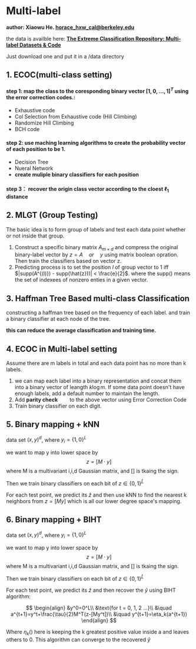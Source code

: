 # Multi-label
**author: Xiaowu He. horace_hxw_cal@berkeley.edu**

the data is availble here: **[The Extreme Classification Repository: Multi-label Datasets & Code](http://manikvarma.org/downloads/XC/XMLRepository.html)**

Just download one and put it in a /data directory

## 1. ECOC(multi-class setting)
#### step 1: map the class to the coresponding **binary** vector $[1,0,...,1]^T$ using the error correction codes.:
- Exhaustive code
- Col Selection from Exhaustive code (Hill Climbing)
- Randomize Hill Climbing
- BCH code

#### step 2: use maching learning algorithms to create the probability vector of each position to be 1.
- Decision Tree
- Nueral Network
- **create muliple binary classifiers for each position**

#### step 3： recover the origin class vector according to the cloest $\ell_1$ distance

## 2. MLGT (Group Testing)
The basic idea is to form group of labels and test each data point whether or not inside that group.
1. Construct  a specific binary matrix $A_{m\times d}$ and compress the original binary-label vector by $z = A \quad or \quad  y$ using matrix boolean opration. Then train the classifiers based on vector z.
2. Predicting process is to set the position $l$ of group vector to 1 iff $|supp(A^{(l)}) - supp(\hat{z}))| < \frac{e}{2}$. where the supp() means the set of indexees of nonzero enties in a given vector.

## 3. Haffman Tree Based multi-class Classification
constructing a haffman tree based on the frequency of each label. and train a binary classifier at each node of the tree.

**this can reduce the average classification and training time.**

## 4. ECOC in Multi-label setting
Assume there are m labels in total and each data point has no more than k labels.
1. we can map each label into a binary representation and concat them into a binary vector of leangth $k\log m$. If some data point doesn't have enough labels, add a default number to maintain the length.
2. Add **parity check**`    ` to the above vector using Error Correction Code
2. Train binary classifier on each digit.

## 5. Binary mapping + kNN
data set $(x,y)^d$, where $y_i=\{1, 0\}^L$

we want to map y into lower space by $$z = [M\cdot y]$$ where M is a multivariant i,i,d Gaussian matrix, and $[]$ is tkaing the sign.

Then we train binary classifiers on each bit of $z \in \{0, 1\}^{\hat L}$

For each test point, we predict its $\hat z$ and then use kNN to find the nearest k neighbors from $z=[My]$ which is all our lower degree space's mapping.

## 6. Binary mapping + BIHT
data set $(x,y)^d$, where $y_i=\{1, 0\}^L$

we want to map y into lower space by $$z = [M\cdot y]$$ where M is a multivariant i,i,d Gaussian matrix, and $[]$ is tkaing the sign.

Then we train binary classifiers on each bit of $z \in \{0, 1\}^{\hat L}$

For each test point, we predict its $\hat z$ and then recover the $\hat y$ using BIHT algorithm:

$$
\begin{align}
&y^0=0^L\\
&\text{for t = 0, 1, 2 ...}\\
&\quad a^{t+1}=y^t+\frac{\tau}{2}M^T(z-[My^t])\\
&\quad y^{t+1}=\eta_k(a^{t+1})
\end{align}
$$

Where $\eta_k()$ here is keeping the k greatest positive value inside a and leaves others to 0. This algorithm can converge to the recovered $\hat y$



